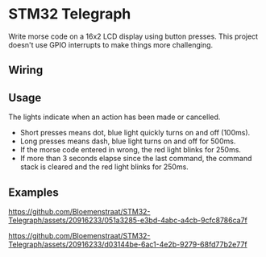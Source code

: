 # STM32 Telegraph

Write morse code on a 16x2 LCD display using button presses. This project doesn't use GPIO interrupts to make things more challenging.

## Wiring 

## Usage
The lights indicate when an action has been made or cancelled.

- Short presses means dot, blue light quickly turns on and off (100ms).
- Long presses means dash, blue light turns on and off for 500ms.
- If the morse code entered in wrong, the red light blinks for 250ms.
- If more than 3 seconds elapse since the last command, the command stack is cleared and the red light blinks for 250ms.

## Examples

https://github.com/Bloemenstraat/STM32-Telegraph/assets/20916233/051a3285-e3bd-4abc-a4cb-9cfc8786ca7f

https://github.com/Bloemenstraat/STM32-Telegraph/assets/20916233/d03144be-6ac1-4e2b-9279-68fd77b2e77f

